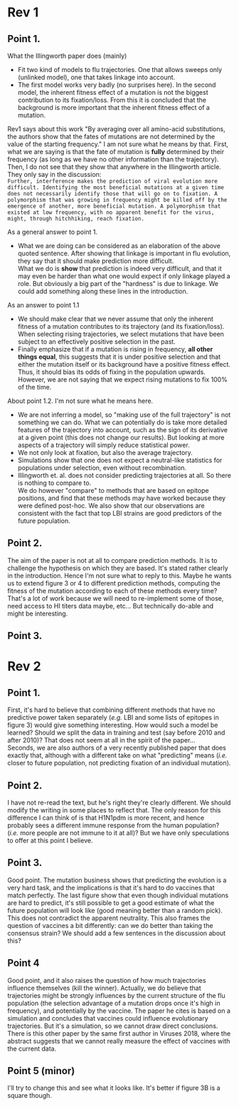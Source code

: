 # Rev 1

## Point 1. 
What the Illingworth paper does (mainly)  
- Fit two kind of models to flu trajectories. One that allows sweeps only (unlinked model), one that takes linkage into account.  
- The first model works very badly (no surprises here). In the second model, the inherent fitness effect of a mutation is not the biggest contribution to its fixation/loss. From this it is concluded that the background is more important that the inherent fitness effect of a mutation.  

Rev1 says about this work "By averaging over all amino-acid substitutions,
the authors show that the fates of mutations are not determined by the
value of the starting frequency."
I am not sure what he means by that. First, what we are saying is that the fate of mutation is **fully** determined by their frequency (as long as we have no other information than the trajectory).  
Then, I do not see that they show that anywhere in the Illingworth article. They only say in the discussion:  
`Further, interference makes the prediction of viral evolution more difficult. Identifying the most beneficial mutations at a given time does not necessarily identify those that will go on to fixation. A polymorphism that was growing in frequency might be killed off by the emergence of another, more beneficial mutation. A polymorphism that existed at low frequency, with no apparent benefit for the virus, might, through hitchhiking, reach fixation.`

As a general answer to point 1.  
- What we are doing can be considered as an elaboration of the above quoted sentence. After showing that linkage is important in flu evolution, they say that it should make prediction more difficult.  
What we do is **show** that prediction is indeed very difficult, and that it may even be harder than what one would expect if only linkage played a role. But obviously a big part of the "hardness" is due to linkage. 
We could add something along these lines in the introduction.

As an answer to point 1.1   
- We should make clear that we never assume that only the inherent fitness of a mutation contributes to its trajectory (and its fixation/loss). When selecting rising trajectories, we select mutations that have been subject to an effectively positive selection in the past.  
- Finally emphasize that if a mutation is rising in frequency, **all other things equal**, this suggests that it is under positive selection and that either the mutation itself or its background have a positive fitness effect. Thus, it should bias its odds of fixing in the population upwards. However, we are not saying that we expect rising mutations to fix 100% of the time. 

About point 1.2. I'm not sure what he means here.    
- We are not inferring a model, so "making use of the full trajectory" is not something we can do. What we can potentially do is take more detailed features of the trajectory into account, such as the sign of its derivative at a given point (this does not change our results). But looking at more aspects of a trajectory will simply reduce statistical power.  
- We not only look at fixation, but also the average trajectory.  
- Simulations show that one does not expect a neutral-like statistics for populations under selection, even without recombination.   
- Illingworth et. al. does not consider predicting trajectories at all. So there is nothing to compare to.  
We do however "compare" to methods that are based on epitope positions, and find that these methods may have worked because they were defined post-hoc. We also show that our observations are consistent with the fact that top LBI strains are good predictors of the future population. 

## Point 2. 
The aim of the paper is not at all to compare prediction methods. It is to challenge the hypothesis on which they are based. It's stated rather clearly in the introduction. Hence I'm not sure what to reply to this. 
Maybe he wants us to extend figure 3 or 4 to different prediction methods, computing the fitness of the mutation according to each of these methods every time? That's a lot of work because we will need to re-implement some of those, need access to HI titers data maybe, etc... But technically do-able and might be interesting. 


## Point 3. 

# Rev 2
 
## Point 1.
First, it's hard to believe that combining different methods that have no predictive power taken separately (*e.g.* LBI and some lists of epitopes in figure 3) would give something interesting. How would such a model be learned? Should we split the data in training and test (say before 2010 and after 2010)? That does not seem at all in the spirit of the paper...  
Seconds, we are also authors of a very recently published paper that does exactly that, although with a different take on what "predicting" means (*i.e.* closer to future population, not predicting fixation of an individual mutation). 

## Point 2. 
I have not re-read the text, but he's right they're clearly different. We should modify the writing in some places to reflect that. 
The only reason for this difference I can think of is that H1N1pdm is more recent, and hence probably sees a different immune response from the human population? (*i.e.* more people are not immune to it at all)? But we have only speculations to offer at this point I believe. 

## Point 3. 
Good point. The mutation business shows that predicting the evolution is a very hard task, and the implications is that it's hard to do vaccines that match perfectly. 
The last figure show that even though individual mutations are hard to predict, it's still possible to get a good estimate of what the future population will look like (good meaning better than a random pick). This does not contradict the apparent neutrality. 
This also frames the question of vaccines a bit differently: can we do better than taking the consensus strain?
We should add a few sentences in the discussion about this? 

## Point 4
Good point, and it also raises the question of how much trajectories influence themselves (kill the winner). 
Actually, we do believe that trajectories might be strongly influences by the current structure of the flu population (the selection advantage of a mutation drops once it's high in frequency), and potentially by the vaccine. 
The paper he cites is based on a simulation and concludes that vaccines could influence evolutionary trajectories. But it's a simulation, so we cannot draw direct conclusions. There is this other paper by the same first author in Viruses 2018, where the abstract suggests that we cannot really measure the effect of vaccines with the current data. 

## Point 5 (minor)
I'll try to change this and see what it looks like. It's better if figure 3B is a square though. 

